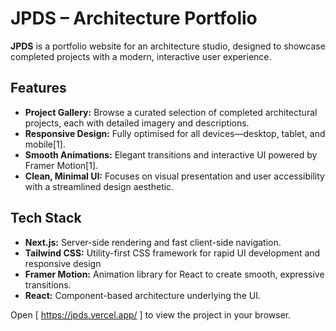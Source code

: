 # JPDS – Architecture Portfolio

**JPDS** is a portfolio website for an architecture studio, designed to showcase completed projects with a modern, interactive user experience.

## Features

- **Project Gallery:** Browse a curated selection of completed architectural projects, each with detailed imagery and descriptions.
- **Responsive Design:** Fully optimised for all devices—desktop, tablet, and mobile[1].
- **Smooth Animations:** Elegant transitions and interactive UI powered by Framer Motion[1].
- **Clean, Minimal UI:** Focuses on visual presentation and user accessibility with a streamlined design aesthetic.

## Tech Stack

- **Next.js:** Server-side rendering and fast client-side navigation.
- **Tailwind CSS:** Utility-first CSS framework for rapid UI development and responsive design
- **Framer Motion:** Animation library for React to create smooth, expressive transitions.
- **React:** Component-based architecture underlying the UI.
  
Open [ https://jpds.vercel.app/ ] to view the project in your browser. 

